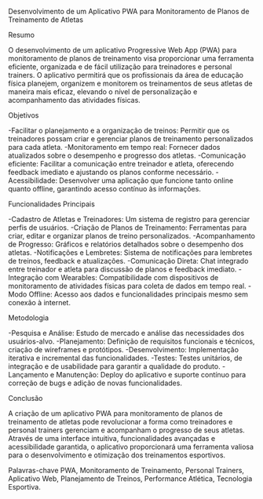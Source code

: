 Desenvolvimento de um Aplicativo PWA para Monitoramento de Planos de Treinamento de Atletas

Resumo

O desenvolvimento de um aplicativo Progressive Web App (PWA) para monitoramento de planos de treinamento visa proporcionar uma ferramenta eficiente, 
organizada e de fácil utilização para treinadores e personal trainers. O aplicativo permitirá que os profissionais da área de educação física planejem, 
organizem e monitorem os treinamentos de seus atletas de maneira mais eficaz, elevando o nível de personalização e acompanhamento das atividades físicas.

Objetivos

-Facilitar o planejamento e a organização de treinos: Permitir que os treinadores possam criar e gerenciar planos de treinamento personalizados para cada atleta.
-Monitoramento em tempo real: Fornecer dados atualizados sobre o desempenho e progresso dos atletas.
-Comunicação eficiente: Facilitar a comunicação entre treinador e atleta, oferecendo feedback imediato e ajustando os planos conforme necessário.
-Acessibilidade: Desenvolver uma aplicação que funcione tanto online quanto offline, garantindo acesso contínuo às informações.

Funcionalidades Principais

-Cadastro de Atletas e Treinadores: Um sistema de registro para gerenciar perfis de usuários.
-Criação de Planos de Treinamento: Ferramentas para criar, editar e organizar planos de treino personalizados.
-Acompanhamento de Progresso: Gráficos e relatórios detalhados sobre o desempenho dos atletas.
-Notificações e Lembretes: Sistema de notificações para lembretes de treinos, feedback e atualizações.
-Comunicação Direta: Chat integrado entre treinador e atleta para discussão de planos e feedback imediato.
-Integração com Wearables: Compatibilidade com dispositivos de monitoramento de atividades físicas para coleta de dados em tempo real.
-Modo Offline: Acesso aos dados e funcionalidades principais mesmo sem conexão à internet.

Metodologia

-Pesquisa e Análise: Estudo de mercado e análise das necessidades dos usuários-alvo.
-Planejamento: Definição de requisitos funcionais e técnicos, criação de wireframes e protótipos.
-Desenvolvimento: Implementação iterativa e incremental das funcionalidades.
-Testes: Testes unitários, de integração e de usabilidade para garantir a qualidade do produto.
-Lançamento e Manutenção: Deploy do aplicativo e suporte contínuo para correção de bugs e adição de novas funcionalidades.

Conclusão

A criação de um aplicativo PWA para monitoramento de planos de treinamento de atletas pode revolucionar a forma como treinadores e personal trainers
gerenciam e acompanham o progresso de seus atletas. Através de uma interface intuitiva, funcionalidades avançadas e acessibilidade garantida, o aplicativo
proporcionará uma ferramenta valiosa para o desenvolvimento e otimização dos treinamentos esportivos.

Palavras-chave
PWA, Monitoramento de Treinamento, Personal Trainers, Aplicativo Web, Planejamento de Treinos, Performance Atlética, Tecnologia Esportiva.
